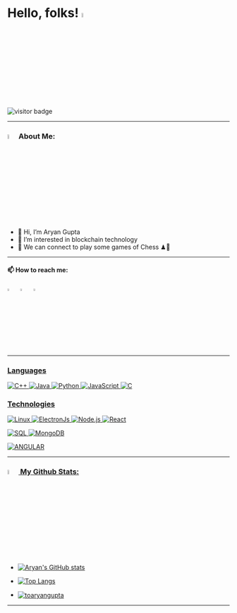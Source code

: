 # Hello, folks! <img src="https://user-images.githubusercontent.com/99306046/156202483-11ca7c36-1c2a-4f3e-98bb-6096ae047dd5.gif" width="5%">
<!--
[![Visits Badge](https://badges.pufler.dev/visits/toaryangupta/toaryangupta)](https://badges.pufler.dev/visits/toaryangupta/toaryangupta) -->
![visitor badge](https://visitor-badge.glitch.me/badge?page_id=toaryangupta&left_color=red&right_color=green&left_text=Hello%20Visitors)

<hr> 

### <img src="https://github.com/TheDudeThatCode/TheDudeThatCode/blob/master/Assets/Developer.gif" width="5%">About Me:

- 👋 Hi, I’m Aryan Gupta
- 👀 I’m interested in blockchain technology
-  👯 We can connect to play some games of Chess ♟🙂
<!-- - 💞️ I’m looking to collaborate on any project -->

<hr> 

 #### 📫 How to reach me:
  
[<img src="https://img.icons8.com/color/48/000000/twitter.png" width="3.5%"/>](https://twitter.com/its_AryanGupta)  &nbsp; [<img src="https://img.icons8.com/color/48/000000/linkedin.png" width="3.5%"/>](https://www.linkedin.com/in/toaryangupta/)  &nbsp;  <a href="mailto:toaryangupta@gmail.com"> <img src="https://img.icons8.com/fluent/48/000000/gmail.png" width="3.5%"/>

 <hr> 

### Languages
  
![C++](https://img.shields.io/badge/-C++-000?&logo=c%2b%2b&logoColor=00599C)
![Java](https://img.shields.io/badge/-Java-000?&logo=Java&logoColor=007396)
![Python](https://img.shields.io/badge/-Python-000?&logo=Python)
![JavaScript](https://img.shields.io/badge/-JavaScript-000?&logo=JavaScript)
![C](https://img.shields.io/badge/-C-000?&logo=C)

  

### Technologies

<!-- ![Docker](https://img.shields.io/badge/-Docker-000?&logo=Docker)
![Kubernetes](https://img.shields.io/badge/-Kubernetes-000?&logo=Kubernetes) -->
![Linux](https://img.shields.io/badge/-Linux-000?&logo=Linux)
![ElectronJs](https://img.shields.io/badge/-Electron-000?style=flat-square&logo=Electron)
![Node.js](https://img.shields.io/badge/-Node.js-000?style=flat-square&logo=node.js)
![React](https://img.shields.io/badge/-React-000?style=flat-square&logo=React)
<!---
![HTML5](https://img.shields.io/badge/-HTML5-E34F26?style=flat-square&logo=html5&logoColor=white)
![CSS3](https://img.shields.io/badge/-CSS3-1572B6?style=flat-square&logo=css3)
![Bootstrap](https://img.shields.io/badge/-Bootstrap-563D7C?style=flat-square&logo=bootstrap)
--->

![SQL](https://img.shields.io/badge/-SQL-000?&logo=MySQL)
![MongoDB](https://img.shields.io/badge/-MongoDB-black?style=flat-square&logo=mongodb)


![ANGULAR](https://img.shields.io/badge/-Angular-000?style=flat-square&logo=Angular)


<!---
toaryangupta/toaryangupta is a ✨ special ✨ repository because its `README.md` (this file) appears on your GitHub profile.
You can click the Preview link to take a look at your changes.
--->

<hr> 

### <img src='https://media1.giphy.com/media/du3J3cXyzhj75IOgvA/giphy.gif?cid=ecf05e47x2g034i9pzwtzzsd3xgg2w9nr94t4tflbbgo3008&rid=giphy.gif' width='5%'> My Github Stats:



- ![Aryan's GitHub stats](https://github-readme-stats.vercel.app/api?username=toaryangupta&show_icons=true&theme=radical&count_private=true)

- ![Top Langs](https://github-readme-stats.vercel.app/api/top-langs/?username=toaryangupta&layout=compact&theme=radical&count_private=true&langs_count=8)
 
- <p><img align="center" src="https://github-readme-streak-stats.herokuapp.com/?user=toaryangupta&theme=radical&count_private=true" alt="toaryangupta" /></p>


<hr> 
 





<!-- <a href="https://github.com/toaryangupta/">
  <img align="center" src="https://github-readme-stats.vercel.app/api?username=toaryangupta&show_icons=true&theme=radical" />
</a>

<a href="https://github.com/anuraghazra/convoychat">
  <img align="center" src="https://github-readme-stats.vercel.app/api/top-langs/?username=toaryangupta&layout=compact&theme=radical" />
</a>
 -->
